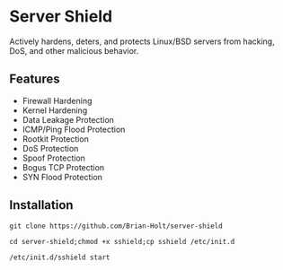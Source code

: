 Server Shield
=============

Actively hardens, deters, and protects Linux/BSD servers from hacking, DoS, and other malicious behavior.


Features
--------

* Firewall Hardening
* Kernel Hardening
* Data Leakage Protection
* ICMP/Ping Flood Protection
* Rootkit Protection
* DoS Protection
* Spoof Protection
* Bogus TCP Protection
* SYN Flood Protection


Installation
------------

    git clone https://github.com/Brian-Holt/server-shield

    cd server-shield;chmod +x sshield;cp sshield /etc/init.d

    /etc/init.d/sshield start    
